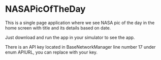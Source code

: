 # NASAPicOfTheDay

This is a single page application where we see NASA pic of the day in the home screen with title and its details based on date.

Just download and run the app in your simulator to see the app.

There is an API key located in BaseNetworkManager line number 17 under enum APIURL, you can replace with your key.

